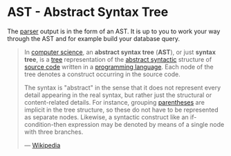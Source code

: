 # AST - Abstract Syntax Tree

The [parser](../parsers.md) output is in the form of an AST. It is up to you to work your way through the AST and for example build your database query.

> In [computer science](https://en.wikipedia.org/wiki/Computer_science), an **abstract syntax tree** (**AST**), or just **syntax tree**, is a [tree](https://en.wikipedia.org/wiki/Directed_tree) representation of the [abstract syntactic](https://en.wikipedia.org/wiki/Abstract_syntax) structure of [source code](https://en.wikipedia.org/wiki/Source_code) written in a [programming language](https://en.wikipedia.org/wiki/Programming_language). Each node of the tree denotes a construct occurring in the source code.
>
> The syntax is "abstract" in the sense that it does not represent  every detail appearing in the real syntax, but rather just the  structural or content-related details. For instance, grouping [parentheses](https://en.wikipedia.org/wiki/Bracket#Parentheses) are implicit in the tree structure, so these do not have to be  represented as separate nodes. Likewise, a syntactic construct like an  if-condition-then expression may be denoted by means of a single node  with three branches.
>
> — [Wikipedia](https://en.wikipedia.org/wiki/Abstract_syntax_tree)
